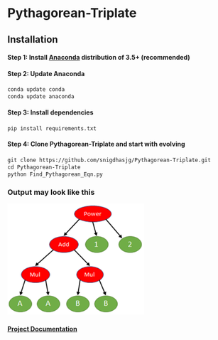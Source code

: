 # Pythagorean-Triplate
## Installation
#### Step 1: Install [Anaconda](https://www.anaconda.com/download/) distribution of 3.5+ (recommended)
#### Step 2: Update Anaconda
```
conda update conda
conda update anaconda
```
#### Step 3: Install dependencies
```
pip install requirements.txt
```
#### Step 4: Clone Pythagorean-Triplate and start with evolving
```
git clone https://github.com/snigdhasjg/Pythagorean-Triplate.git
cd Pythagorean-Triplate
python Find_Pythagorean_Eqn.py
```
### Output may look like this
<img height='250' src='/Image/fig.png?raw=true'/>

#### [Project Documentation](/documentation/GP.pdf?raw=true)